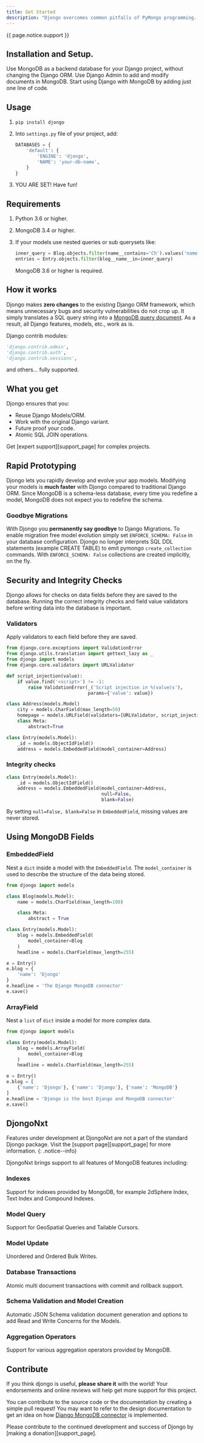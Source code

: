 ```yaml
---
title: Get Started
description: "Djongo overcomes common pitfalls of PyMongo programming. It maps python objects to MongoDB documents. Setting up the mapping documents to python objects is easy with Djongo."
---
```


{{ page.notice.support }}

## Installation and Setup.
Use MongoDB as a backend database for your Django project, without changing the Django ORM. Use Django Admin to add and modify documents in MongoDB. Start using Django with MongoDB by adding just one line of code. 

## Usage
1. `pip install djongo`
2. Into `settings.py` file of your project, add:

      ```python
      DATABASES = {
          'default': {
              'ENGINE': 'djongo',
              'NAME': 'your-db-name',
          }
      }
      ```

3. YOU ARE SET! Have fun!

## Requirements
1. Python 3.6 or higher.
2. MongoDB 3.4 or higher.
3. If your models use nested queries or sub querysets like:
  
      ```python
      inner_query = Blog.objects.filter(name__contains='Ch').values('name')
      entries = Entry.objects.filter(blog__name__in=inner_query)
      ```
   MongoDB 3.6 or higher is required.

<!--
## Support

[![Djongo Support](/assets/images/support.png)][support_page]


I am inundated daily with your appreciation, queries and feature requests for Djongo. Djongo has grown into a highly complex project. To support the requests, I have decided to follow an organized approach.

Djongo as a project is at a stage where its development must be transformed into a sustained effort. Djongo has more than [1,000,000 downloads](https://pypistats.org/packages/djongo) on pypi and continues to grow. I am trying to establish a sustainable development model for the project, and would [love to hear your thoughts.](https://www.patreon.com/posts/to-only-take-22611438)

Visit my [Patreon page][support_page] to make requests and for support. You can expect immediate answers to your questions.  
-->

## How it works
Djongo makes **zero changes** to the existing Django ORM framework, which means unnecessary bugs and security vulnerabilities do not crop up. It simply translates a SQL query string into a [MongoDB query document](https://docs.mongodb.com/manual/tutorial/query-documents/). As a result, all Django features, models, etc., work as is.
  
Django contrib modules: 

```python
'django.contrib.admin',
'django.contrib.auth',    
'django.contrib.sessions',
```
and others... fully supported.
  
## What you get
Djongo ensures that you:

 * Reuse Django Models/ORM.
 * Work with the original Django variant.
 * Future proof your code.
 * Atomic SQL JOIN operations.
 
Get [expert support][support_page] for complex projects.

## Rapid Prototyping
Djongo lets you rapidly develop and evolve your app models. Modifying your models is **much faster** with Djongo compared to traditional Django ORM. Since MongoDB is a schema-less database, every time you redefine a model, MongoDB does not expect you to redefine the schema. 

### Goodbye Migrations
With Djongo you **permanently  say goodbye** to Django Migrations. To enable migration free model evolution simply set `ENFORCE_SCHEMA: False` in your database configuration. Djongo no longer interprets SQL DDL statements (example CREATE TABLE) to emit pymongo `create_collection` commands. With `ENFORCE_SCHEMA: False` collections are created implicitly, on the fly.

## Security and Integrity Checks
Djongo allows for checks on data fields before they are saved to the database. Running the correct integrity checks and field value validators before writing data into the database is important. 


### Validators
Apply validators to each field before they are saved.

```python
from django.core.exceptions import ValidationError
from django.utils.translation import gettext_lazy as _
from djongo import models
from django.core.validators import URLValidator

def script_injection(value):
    if value.find('<script>') != -1:
        raise ValidationError(_('Script injection in %(value)s'),
                              params={'value': value})

class Address(models.Model)
    city = models.CharField(max_length=50)
    homepage = models.URLField(validators=[URLValidator, script_injection])
    class Meta:
        abstract=True

class Entry(models.Model):
    _id = models.ObjectIdField()
    address = models.EmbeddedField(model_container=Address)
```

### Integrity checks

```python
class Entry(models.Model):
    _id = models.ObjectIdField()
    address = models.EmbeddedField(model_container=Address,
                                   null=False,
                                   blank=False)
```

By setting `null=False, blank=False` in `EmbeddedField`, missing values are never stored.

<!--
## Structured Data vs Flexibility
-->

## Using MongoDB Fields

### EmbeddedField
 Nest a `dict` inside a model with the `EmbeddedField`. The `model_container` is used to describe the structure of the 
 data being stored.

```python
from djongo import models

class Blog(models.Model):
    name = models.CharField(max_length=100)

    class Meta:
        abstract = True

class Entry(models.Model):
    blog = models.EmbeddedField(
        model_container=Blog
    )    
    headline = models.CharField(max_length=255)    

e = Entry()
e.blog = {
    'name': 'Djongo'
}
e.headline = 'The Django MongoDB connector'
e.save()
```

### ArrayField
Nest a `list` of `dict` inside a model for more complex data.

```python
from djongo import models

class Entry(models.Model):
    blog = models.ArrayField(
        model_container=Blog
    )    
    headline = models.CharField(max_length=255)    

e = Entry()
e.blog = [
    {'name': 'Djongo'}, {'name': 'Django'}, {'name': 'MongoDB'}
]
e.headline = 'Djongo is the best Django and MongoDB connector'
e.save()
```
<!--
### JSONField


## Simplify complex queries

## Django Admin

-->

## DjongoNxt

Features under development at DjongoNxt are not a part of the standard Djongo package. Visit the [support page][support_page] for more information.
{: .notice--info}

DjongoNxt brings support to all features of MongoDB features including:

### Indexes

Support for indexes provided by MongoDB, for example 2dSphere Index, Text Index and Compound Indexes.

### Model Query

Support for GeoSpatial Queries and Tailable Cursors.

### Model Update

Unordered and Ordered Bulk Writes.

### Database Transactions

Atomic multi document transactions with commit and rollback support.

### Schema Validation and Model Creation

Automatic JSON Schema validation document generation and options to add Read and Write Concerns for the Models.

### Aggregation Operators 

Support for various aggregation operators provided by MongoDB.

## Contribute
 
If you think djongo is useful, **please share it** with the world! Your endorsements and online reviews will help get more support for this project.
  
You can contribute to the source code or the documentation by creating a simple pull request! You may want to refer to the design documentation to get an idea on how [Django MongoDB connector](/django-mongodb-connector-design-document/) is implemented.
 
Please contribute to the continued development and success of Djongo by [making a donation][support_page].

